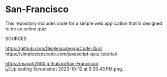 # San-Francisco
This repository includes code for a simple web application that is designed to be an online quiz.

SOURCES

https://github.com/Giselesoubeiga/Code-Quiz
https://simplestepscode.com/javascript-quiz-tutorial/

https://mayah2000.github.io/San-Francisco/
![Uploading Screenshot 2023-10-12 at 9.33.43 PM.png…]()
